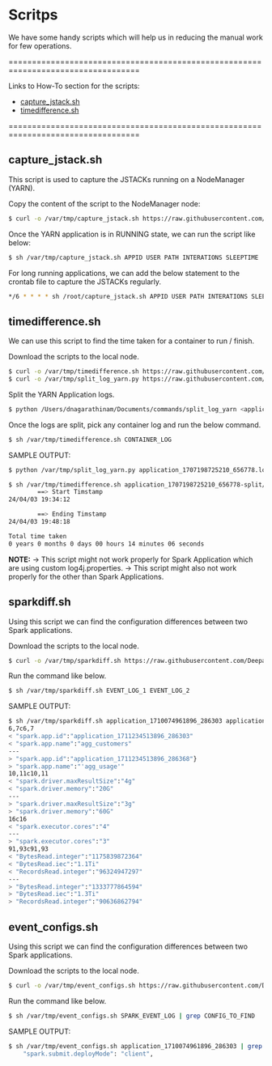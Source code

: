
# Scritps

We have some handy scripts which will help us in reducing the manual work for few operations.

==================================================================================

Links to How-To section for the scripts:

- [capture_jstack.sh](https://github.com/Deepannagaraj/scripts?tab=readme-ov-file#capture_jstacksh)
- [timedifference.sh](https://github.com/Deepannagaraj/scripts?tab=readme-ov-file#timedifferencesh)

==================================================================================

## capture_jstack.sh

This script is used to capture the JSTACKs running on a NodeManager (YARN).

Copy the content of the script to the NodeManager node:
```bash
$ curl -o /var/tmp/capture_jstack.sh https://raw.githubusercontent.com/Deepannagaraj/scripts/main/capture_jstack.sh
```

Once the YARN application is in RUNNING state, we can run the script like below:
```bash
$ sh /var/tmp/capture_jstack.sh APPID USER PATH INTERATIONS SLEEPTIME
```

For long running applications, we can add the below statement to the crontab file to capture the JSTACKs regularly.
```bash
*/6 * * * * sh /root/capture_jstack.sh APPID USER PATH INTERATIONS SLEEPTIME >> /PATH_TO/command_output.txt
```


## timedifference.sh

We can use this script to find the time taken for a container to run / finish.

Download the scripts to the local node.
```bash
$ curl -o /var/tmp/timedifference.sh https://raw.githubusercontent.com/Deepannagaraj/scripts/main/timedifference.sh
$ curl -o /var/tmp/split_log_yarn.py https://raw.githubusercontent.com/Deepannagaraj/scripts/main/split_log_yarn.py
```

Split the YARN Application logs.
```bash
$ python /Users/dnagarathinam/Documents/commands/split_log_yarn <application_log> <output_dir>
```

Once the logs are split, pick any container log and run the below command.
```bash
$ sh /var/tmp/timedifference.sh CONTAINER_LOG
```

SAMPLE OUTPUT:
```bash
$ python /var/tmp/split_log_yarn.py application_1707198725210_656778.log application_1707198725210_656778-split

$ sh /var/tmp/timedifference.sh application_1707198725210_656778-split/containers/container_e34_1707198725210_656778_01_000001/stderr 
        ==> Start Timstamp
24/04/03 19:34:12

        ==> Ending Timstamp
24/04/03 19:48:18

Total time taken
0 years 0 months 0 days 00 hours 14 minutes 06 seconds
```

**NOTE:**
-> This script might not work properly for Spark Application which are using custom log4j.properties.
-> This script might also not work properly for the other than Spark Applications.

## sparkdiff.sh

Using this script we can find the configuration differences between two Spark applications.

Download the scripts to the local node.
```bash
$ curl -o /var/tmp/sparkdiff.sh https://raw.githubusercontent.com/Deepannagaraj/scripts/main/sparkdiff.sh
```

Run the command like below.
```bash
$ sh /var/tmp/sparkdiff.sh EVENT_LOG_1 EVENT_LOG_2
```

SAMPLE OUTPUT:
```bash
$ sh /var/tmp/sparkdiff.sh application_1710074961896_286303 application_1710074961896_286368
6,7c6,7
< "spark.app.id":"application_1711234513896_286303"
< "spark.app.name":"agg_customers"
---
> "spark.app.id":"application_1711234513896_286368"}
> "spark.app.name":"'agg_usage'"
10,11c10,11
< "spark.driver.maxResultSize":"4g"
< "spark.driver.memory":"20G"
---
> "spark.driver.maxResultSize":"3g"
> "spark.driver.memory":"60G"
16c16
< "spark.executor.cores":"4"
---
> "spark.executor.cores":"3"
91,93c91,93
< "BytesRead.integer":"1175839872364"
< "BytesRead.iec":"1.1Ti"
< "RecordsRead.integer":"96324947297"
---
> "BytesRead.integer":"1333777864594"
> "BytesRead.iec":"1.3Ti"
> "RecordsRead.integer":"90636862794"
```

## event_configs.sh

Using this script we can find the configuration differences between two Spark applications.

Download the scripts to the local node.
```bash
$ curl -o /var/tmp/event_configs.sh https://raw.githubusercontent.com/Deepannagaraj/scripts/main/event_configs.sh
```

Run the command like below.
```bash
$ sh /var/tmp/event_configs.sh SPARK_EVENT_LOG | grep CONFIG_TO_FIND
```

SAMPLE OUTPUT:
```bash
$ sh /var/tmp/event_configs.sh application_1710074961896_286303 | grep 'deployMode'
    "spark.submit.deployMode": "client",
```